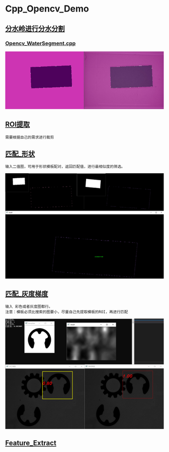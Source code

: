 # Cpp_Opencv_Demo

## [分水岭进行分水分割](https://github.com/DJdongbudong/CPP_Opencv/tree/master/Segment/WaterSeg)
### [Opencv_WaterSegment.cpp](https://github.com/DJdongbudong/CPP_Opencv/blob/master/Segment/WaterSeg/Opencv_WaterSegment_onMouse.cpp)
![Image](https://github.com/DJdongbudong/CPP_Opencv/blob/master/Segment/WaterSeg/%E5%88%86%E6%B0%B4%E5%B2%AD%E5%88%86%E5%89%B2%E5%9B%BE%E7%89%87.jpg)

## [ROI提取]()
```
需要根据自己的需求进行裁剪
```

## [匹配_形状](https://github.com/DJdongbudong/CPP_Opencv/tree/master/Matching/Shape)
```
输入二值图，可用于形状模板配对，返回匹配值，进行最相似度的筛选。
```
![image](https://github.com/DJdongbudong/CPP_Opencv/blob/master/Matching/Shape/%E5%BD%A2%E7%8A%B6%E5%8C%B9%E9%85%8D%E6%95%88%E6%9E%9C3.jpg)

## [匹配_灰度梯度](https://github.com/DJdongbudong/CPP_Opencv/tree/master/Matching/Gray%20Gradient)
```
输入 彩色或者灰度图都行。
注意：模板必须比搜索的图要小，尽量自己先提取模板的ROI，再进行匹配
```
![image](https://github.com/DJdongbudong/CPP_Opencv/blob/master/Matching/Gray%20Gradient/%E7%81%B0%E5%BA%A6%E6%A2%AF%E5%BA%A6%E5%8C%B9%E9%85%8D%E6%95%88%E6%9E%9C1.jpg)

## [Feature_Extract]()
### 
